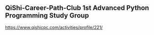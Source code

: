 ## QiShi-Career-Path-Club 1st Advanced Python Programming Study Group

https://www.qishicpc.com/activities/profile/221/
